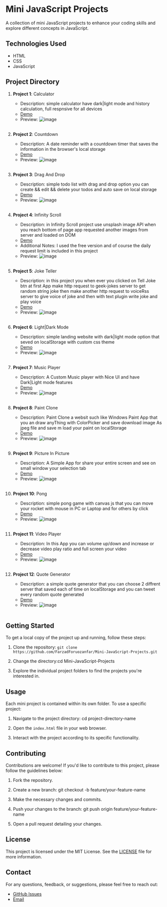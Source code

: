 # Mini JavaScript Projects


A collection of mini JavaScript projects to enhance your coding skills and explore different concepts in JavaScript.

## Technologies Used

- HTML
- CSS
- JavaScript

## Project Directory

1. **Project 1**: Calculator
   - Description: simple calculator have dark|light mode and history calculation, full respnsive for all devices
   - <a href="https://farzadforuozanfar.github.io/Mini-JavaScript-Projects/Calculator">Demo</a>
   - Preview: ![image](https://github.com/FarzadForuozanfar/Mini-JavaScript-Projects/assets/91725214/b50c6915-0435-47a7-8705-a7bc966e11a5)
   <br>
2. **Project 2**: Countdown
   - Description: A date reminder with a countdown timer that saves the information in the browser's local storage
   - <a href="https://farzadforuozanfar.github.io/Mini-JavaScript-Projects/Countdown">Demo</a>
   - Preview: ![image](https://github.com/FarzadForuozanfar/Mini-JavaScript-Projects/assets/91725214/4bc3b92f-8a3a-4e67-92ec-e593b7b67ea1)

   <br>
3. **Project 3**: Drag And Drop
   - Description: simple todo list with drag and drop option you can create && edit && delete your todos and auto save on local storage
   - <a href="https://farzadforuozanfar.github.io/Mini-JavaScript-Projects/Drag_And_Drop">Demo</a>
   - Preview: ![image](https://github.com/FarzadForuozanfar/Mini-JavaScript-Projects/assets/91725214/169b79e8-7ce9-4900-aeeb-6fea4544baf3)

   <br>
4. **Project 4**: Infinity Scroll
   - Description: in Infinity Scroll project use unsplash image API when you reach bottom of page app requested another images from server and loaded on DOM
   - <a href="https://farzadforuozanfar.github.io/Mini-JavaScript-Projects/Infinity_Scroll">Demo</a>
   - Additional Notes: I used the free version and of course the daily request limit is included in this project
   - Preview: ![image](https://github.com/FarzadForuozanfar/Mini-JavaScript-Projects/assets/91725214/319559fb-98f1-4163-9fad-ebd4d6643206)
   <br>
5. **Project 5**: Joke Teller
   - Description: in this project you when ever you clicked on Tell Joke btn at first App make http request to geek-jokes server to get random string joke then make another http request to voiceRss server to give voice of joke and then with text plugin write joke and play voice 
   - <a href="https://farzadforuozanfar.github.io/Mini-JavaScript-Projects/Joke_Teller">Demo</a>
   - Preview: ![image](https://github.com/FarzadForuozanfar/Mini-JavaScript-Projects/assets/91725214/1805eb84-669f-4ad3-84ec-4eb13038fe0b)

   <br>
6. **Project 6**: Light|Dark Mode
   - Description: simple landing website with dark|light mode option that seved on localStorage with custom css theme
   - <a href="https://farzadforuozanfar.github.io/Mini-JavaScript-Projects/Light_Dark_Mode">Demo</a>
   - Preview: ![image](https://github.com/FarzadForuozanfar/Mini-JavaScript-Projects/assets/91725214/1270f580-ba58-461f-9494-a9ad8540dfdc)

   <br>
7. **Project 7**: Music Player
   - Description: A Custom Music player with Nice UI and have Dark|Light mode features 
   - <a href="https://farzadforuozanfar.github.io/Mini-JavaScript-Projects/Music_player">Demo</a>
   - Preview: ![image](https://github.com/FarzadForuozanfar/Mini-JavaScript-Projects/assets/91725214/53f6e5e5-91e9-430c-9a37-50ffe8870bf5)

   <br>
8. **Project 8**: Paint Clone
   - Description: Paint Clone a websit such like Windows Paint App that you an draw anyThing with ColorPicker and save download image As jpeg file and save m load your paint on localStorage
   - <a href="https://farzadforuozanfar.github.io/Mini-JavaScript-Projects/Paint_Clone">Demo</a>
   - Preview: ![image](https://github.com/FarzadForuozanfar/Mini-JavaScript-Projects/assets/91725214/801c3d10-b1db-4b10-9a7a-640318dcbe7f)

   <br>
9. **Project 9**: Picture In Picture
   - Description: A Simple App for share your entire screen and see on small window your selection tab
   - <a href="https://farzadforuozanfar.github.io/Mini-JavaScript-Projects/Picture_In_Picture">Demo</a>
   - Preview: ![image](https://github.com/FarzadForuozanfar/Mini-JavaScript-Projects/assets/91725214/2b52ac34-0878-4bec-a24e-e8e8c7e3b1f0)

   <br>
1. **Project 10**: Pong
   - Description: simple pong game with canvas js that you can move your rocket with mouse in PC or Laptop and for others by click
   - <a href="https://farzadforuozanfar.github.io/Mini-JavaScript-Projects/Pong">Demo</a>
   - Preview: ![image](https://github.com/FarzadForuozanfar/Mini-JavaScript-Projects/assets/91725214/0c1819cd-198c-4391-a4ac-878b6b9b0c00)

   <br>
1. **Project 11**: Video Player
   - Description: In this App you can volume up/down and increase or decrease video play ratio and full screen your video
   - <a href="https://farzadforuozanfar.github.io/Mini-JavaScript-Projects/VideoPlayer">Demo</a>
   - Preview: ![image](https://github.com/FarzadForuozanfar/Mini-JavaScript-Projects/assets/91725214/738777a3-05d0-4fe1-a399-28183fd7ab1f)

   <br>
1. **Project 12**: Quote Generator
   - Description: a simple quote generator that you can choose 2 diffrent server that saved each of time on localStorage and you can tweet every random quote generated
   - <a href="https://farzadforuozanfar.github.io/Mini-JavaScript-Projects/quote_generator">Demo</a>
   - Preview: ![image](https://github.com/FarzadForuozanfar/Mini-JavaScript-Projects/assets/91725214/bd2bcf00-97ae-4cd7-bf95-ce584c616387)

   <br>
## Getting Started

To get a local copy of the project up and running, follow these steps:

1. Clone the repository: ```git clone https://github.com/FarzadForuozanfar/Mini-JavaScript-Projects.git```


2. Change the directory:cd Mini-JavaScript-Projects


3. Explore the individual project folders to find the projects you're interested in.

## Usage

Each mini project is contained within its own folder. To use a specific project:

1. Navigate to the project directory: cd project-directory-name


2. Open the `index.html` file in your web browser.

3. Interact with the project according to its specific functionality.

## Contributing

Contributions are welcome! If you'd like to contribute to this project, please follow the guidelines below:

1. Fork the repository.

2. Create a new branch: git checkout -b feature/your-feature-name


3. Make the necessary changes and commits.

4. Push your changes to the branch: git push origin feature/your-feature-name


5. Open a pull request detailing your changes.

## License

This project is licensed under the MIT License. See the [LICENSE](LICENSE) file for more information.

## Contact

For any questions, feedback, or suggestions, please feel free to reach out:

- [GitHub Issues](https://github.com/FarzadForuozanfar/Mini-JavaScript-Projects/issues)
- [Email](mailto:foruozanfar2000f@gmail.com)
